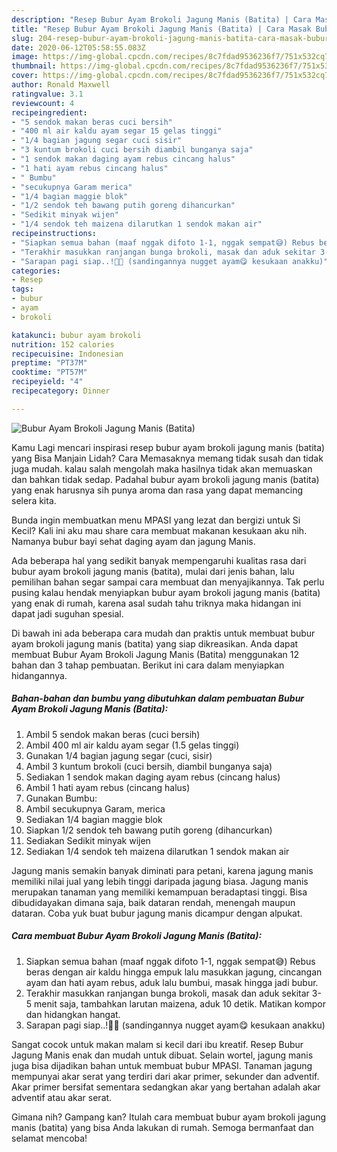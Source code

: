 ```yaml
---
description: "Resep Bubur Ayam Brokoli Jagung Manis (Batita) | Cara Masak Bubur Ayam Brokoli Jagung Manis (Batita) Yang Sedap"
title: "Resep Bubur Ayam Brokoli Jagung Manis (Batita) | Cara Masak Bubur Ayam Brokoli Jagung Manis (Batita) Yang Sedap"
slug: 204-resep-bubur-ayam-brokoli-jagung-manis-batita-cara-masak-bubur-ayam-brokoli-jagung-manis-batita-yang-sedap
date: 2020-06-12T05:58:55.083Z
image: https://img-global.cpcdn.com/recipes/8c7fdad9536236f7/751x532cq70/bubur-ayam-brokoli-jagung-manis-batita-foto-resep-utama.jpg
thumbnail: https://img-global.cpcdn.com/recipes/8c7fdad9536236f7/751x532cq70/bubur-ayam-brokoli-jagung-manis-batita-foto-resep-utama.jpg
cover: https://img-global.cpcdn.com/recipes/8c7fdad9536236f7/751x532cq70/bubur-ayam-brokoli-jagung-manis-batita-foto-resep-utama.jpg
author: Ronald Maxwell
ratingvalue: 3.1
reviewcount: 4
recipeingredient:
- "5 sendok makan beras cuci bersih"
- "400 ml air kaldu ayam segar 15 gelas tinggi"
- "1/4 bagian jagung segar cuci sisir"
- "3 kuntum brokoli cuci bersih diambil bunganya saja"
- "1 sendok makan daging ayam rebus cincang halus"
- "1 hati ayam rebus cincang halus"
- " Bumbu"
- "secukupnya Garam merica"
- "1/4 bagian maggie blok"
- "1/2 sendok teh bawang putih goreng dihancurkan"
- "Sedikit minyak wijen"
- "1/4 sendok teh maizena dilarutkan 1 sendok makan air"
recipeinstructions:
- "Siapkan semua bahan (maaf nggak difoto 1-1, nggak sempat😅) Rebus beras dengan air kaldu hingga empuk lalu masukkan jagung, cincangan ayam dan hati ayam rebus, aduk lalu bumbui, masak hingga jadi bubur."
- "Terakhir masukkan ranjangan bunga brokoli, masak dan aduk sekitar 3-5 menit saja, tambahkan larutan maizena, aduk 10 detik. Matikan kompor dan hidangkan hangat."
- "Sarapan pagi siap..!🙏🏻 (sandingannya nugget ayam😋 kesukaan anakku)"
categories:
- Resep
tags:
- bubur
- ayam
- brokoli

katakunci: bubur ayam brokoli 
nutrition: 152 calories
recipecuisine: Indonesian
preptime: "PT37M"
cooktime: "PT57M"
recipeyield: "4"
recipecategory: Dinner

---
```



![Bubur Ayam Brokoli Jagung Manis (Batita)](https://img-global.cpcdn.com/recipes/8c7fdad9536236f7/751x532cq70/bubur-ayam-brokoli-jagung-manis-batita-foto-resep-utama.jpg)

Kamu Lagi mencari inspirasi resep bubur ayam brokoli jagung manis (batita) yang Bisa Manjain Lidah? Cara Memasaknya memang tidak susah dan tidak juga mudah. kalau salah mengolah maka hasilnya tidak akan memuaskan dan bahkan tidak sedap. Padahal bubur ayam brokoli jagung manis (batita) yang enak harusnya sih punya aroma dan rasa yang dapat memancing selera kita.

Bunda ingin membuatkan menu MPASI yang lezat dan bergizi untuk Si Kecil? Kali ini aku mau share cara membuat makanan kesukaan aku nih. Namanya bubur bayi sehat daging ayam dan jagung Manis.

Ada beberapa hal yang sedikit banyak mempengaruhi kualitas rasa dari bubur ayam brokoli jagung manis (batita), mulai dari jenis bahan, lalu pemilihan bahan segar sampai cara membuat dan menyajikannya. Tak perlu pusing kalau hendak menyiapkan bubur ayam brokoli jagung manis (batita) yang enak di rumah, karena asal sudah tahu triknya maka hidangan ini dapat jadi suguhan spesial.


Di bawah ini ada beberapa cara mudah dan praktis untuk membuat bubur ayam brokoli jagung manis (batita) yang siap dikreasikan. Anda dapat membuat Bubur Ayam Brokoli Jagung Manis (Batita) menggunakan 12 bahan dan 3 tahap pembuatan. Berikut ini cara dalam menyiapkan hidangannya.

<!--inarticleads1-->

##### Bahan-bahan dan bumbu yang dibutuhkan dalam pembuatan Bubur Ayam Brokoli Jagung Manis (Batita):

1. Ambil 5 sendok makan beras (cuci bersih)
1. Ambil 400 ml air kaldu ayam segar (1.5 gelas tinggi)
1. Gunakan 1/4 bagian jagung segar (cuci, sisir)
1. Ambil 3 kuntum brokoli (cuci bersih, diambil bunganya saja)
1. Sediakan 1 sendok makan daging ayam rebus (cincang halus)
1. Ambil 1 hati ayam rebus (cincang halus)
1. Gunakan  Bumbu:
1. Ambil secukupnya Garam, merica
1. Sediakan 1/4 bagian maggie blok
1. Siapkan 1/2 sendok teh bawang putih goreng (dihancurkan)
1. Sediakan Sedikit minyak wijen
1. Sediakan 1/4 sendok teh maizena dilarutkan 1 sendok makan air


Jagung manis semakin banyak diminati para petani, karena jagung manis memiliki nilai jual yang lebih tinggi daripada jagung biasa. Jagung manis merupakan tanaman yang memiliki kemampuan beradaptasi tinggi. Bisa dibudidayakan dimana saja, baik dataran rendah, menengah maupun dataran. Coba yuk buat bubur jagung manis dicampur dengan alpukat. 

<!--inarticleads2-->

##### Cara membuat Bubur Ayam Brokoli Jagung Manis (Batita):

1. Siapkan semua bahan (maaf nggak difoto 1-1, nggak sempat😅) Rebus beras dengan air kaldu hingga empuk lalu masukkan jagung, cincangan ayam dan hati ayam rebus, aduk lalu bumbui, masak hingga jadi bubur.
1. Terakhir masukkan ranjangan bunga brokoli, masak dan aduk sekitar 3-5 menit saja, tambahkan larutan maizena, aduk 10 detik. Matikan kompor dan hidangkan hangat.
1. Sarapan pagi siap..!🙏🏻 (sandingannya nugget ayam😋 kesukaan anakku)


Sangat cocok untuk makan malam si kecil dari ibu kreatif. Resep Bubur Jagung Manis enak dan mudah untuk dibuat. Selain wortel, jagung manis juga bisa dijadikan bahan untuk membuat bubur MPASI. Tanaman jagung mempunyai akar serat yang terdiri dari akar primer, sekunder dan adventif. Akar primer bersifat sementara sedangkan akar yang bertahan adalah akar adventif atau akar serat. 

Gimana nih? Gampang kan? Itulah cara membuat bubur ayam brokoli jagung manis (batita) yang bisa Anda lakukan di rumah. Semoga bermanfaat dan selamat mencoba!
